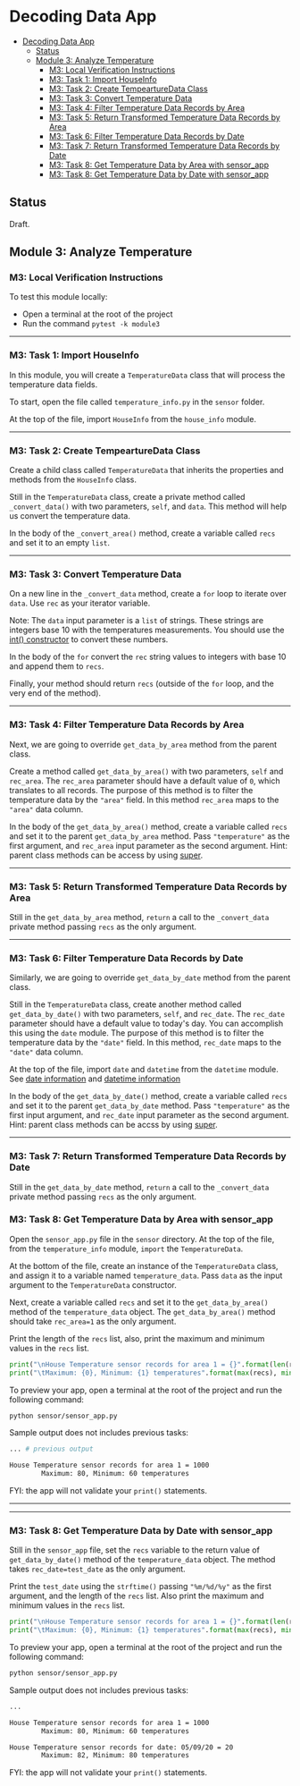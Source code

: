 # Decoding Data App

- [Decoding Data App](#decoding-data-app)
  - [Status](#status)
  - [Module 3: Analyze Temperature](#module-3-analyze-temperature)
    - [M3: Local Verification Instructions](#m3-local-verification-instructions)
    - [M3: Task 1: Import HouseInfo](#m3-task-1-import-houseinfo)
    - [M3: Task 2: Create TempeartureData Class](#m3-task-2-create-tempearturedata-class)
    - [M3: Task 3: Convert Temperature Data](#m3-task-3-convert-temperature-data)
    - [M3: Task 4: Filter Temperature Data Records by Area](#m3-task-4-filter-temperature-data-records-by-area)
    - [M3: Task 5: Return Transformed Temperature Data Records by Area](#m3-task-5-return-transformed-temperature-data-records-by-area)
    - [M3: Task 6: Filter Temperature Data Records by Date](#m3-task-6-filter-temperature-data-records-by-date)
    - [M3: Task 7: Return Transformed Temperature Data Records by Date](#m3-task-7-return-transformed-temperature-data-records-by-date)
    - [M3: Task 8: Get Temperature Data by Area with sensor_app](#m3-task-8-get-temperature-data-by-area-with-sensorapp)
    - [M3: Task 8: Get Temperature Data by Date with sensor_app](#m3-task-8-get-temperature-data-by-date-with-sensorapp)

## Status

Draft.

## Module 3: Analyze Temperature

### M3: Local Verification Instructions

To test this module locally:

- Open a terminal at the root of the project
- Run the command `pytest -k module3`

---

### M3: Task 1: Import HouseInfo
<!-- @pytest.mark.test_temperature_import_module3 -->

In this module, you will create a `TemperatureData` class that will process the temperature data fields.

To start, open the file called `temperature_info.py` in the `sensor` folder.

At the top of the file, import `HouseInfo` from the `house_info` module.

---

### M3: Task 2: Create TempeartureData Class

<!-- @pytest.mark.test_temperature_create_class_module3 -->

Create a child class called `TemperatureData` that inherits the properties and methods from the `HouseInfo` class.

Still in the `TemperatureData` class, create a private method called `_convert_data()` with two parameters, `self`, and `data`. This method will help us convert the temperature data.

In the body of the `_convert_area()` method, create a variable called `recs` and set it to an empty `list`.

---

### M3: Task 3: Convert Temperature Data

<!-- @pytest.mark.test_temperature_convert_loop_module3 -->

On a new line in the `_convert_data` method, create a `for` loop to iterate over `data`. Use `rec` as your iterator variable.

Note: The `data` input parameter is a `list` of strings. These strings are integers base 10 with the temperatures measurements. You should use the [int() constructor](https://docs.python.org/3/library/functions.html?highlight=int#int) to convert these numbers.

In the body of the `for` convert the `rec` string values to integers with base 10 and append them to `recs`.

Finally, your method should return `recs` (outside of the `for` loop, and the very end of the method).

---

### M3: Task 4: Filter Temperature Data Records by Area

<!-- @pytest.mark.test_temperature_by_area_method_module3 -->

Next, we are going to override `get_data_by_area` method from the parent class.

Create a method called `get_data_by_area()` with two parameters, `self` and `rec_area`. The `rec_area` parameter should have a default value of `0`, which translates to all records. The purpose of this method is to filter the temperature data by the `"area"` field. In this method `rec_area` maps to the `"area"` data column.

In the body of the `get_data_by_area()` method, create a variable called `recs` and set it to the parent `get_data_by_area` method. Pass `"temperature"` as the first argument, and `rec_area` input parameter as the second argument. Hint: parent class methods can be access by using [super](https://docs.python.org/3/library/functions.html?highlight=super#super).

---

### M3: Task 5: Return Transformed Temperature Data Records by Area

<!-- @pytest.mark.test_temperature_by_area_method_return_module3 -->

Still in the `get_data_by_area` method, `return` a call to the `_convert_data` private method passing `recs` as the only argument.

---

### M3: Task 6: Filter Temperature Data Records by Date

<!-- @pytest.mark.test_temperature_by_date_method_module3 -->

Similarly, we are going to override `get_data_by_date` method from the parent class.

Still in the `TemperatureData` class, create another method called `get_data_by_date()` with two parameters, `self`, and `rec_date`. The `rec_date` parameter should have a default value to today's day. You can accomplish this using the `date` module. The purpose of this method is to filter the temperature data by the `"date"` field. In this method, `rec_date` maps to the `"date"` data column.

At the top of the file, import `date` and `datetime` from the `datetime` module. See [date information](https://docs.python.org/3/library/datetime.html?highlight=datetime#datetime.date) and [datetime information](https://docs.python.org/3/library/datetime.html?highlight=datetime#datetime.datetime)

In the body of the `get_data_by_date()` method, create a variable called `recs` and set it to the parent `get_data_by_date` method. Pass `"temperature"` as the first input argument, and `rec_date` input parameter as the second argument. Hint: parent class methods can be accss by using [super](https://docs.python.org/3/library/functions.html?highlight=super#super).

---

### M3: Task 7: Return Transformed Temperature Data Records by Date

<!-- @pytest.mark.test_temperature_by_date_method_return_module3 -->

Still in the `get_data_by_date` method, `return` a call to the `_convert_data` private method passing `recs` as the only argument.

### M3: Task 8: Get Temperature Data by Area with sensor_app

<!-- @pytest.mark.test_sensor_app_temp_info_by_area_module3 -->

Open the `sensor_app.py` file in the `sensor` directory. At the top of the file, from the `temperature_info` module, `import` the `TemperatureData`. 

At the bottom of the file,  create an instance of the `TemperatureData` class, and assign it to a variable named `temperature_data`. Pass `data` as the input argument to the `TemperatureData` constructor.

Next, create a variable called `recs` and set it to the `get_data_by_area()` method of the `temperature_data` object. The `get_data_by_area()` method should take `rec_area=1` as the only argument.

Print the length of the `recs` list, also, print the maximum and minimum values in the `recs` list.

```python
print("\nHouse Temperature sensor records for area 1 = {}".format(len(recs)))
print("\tMaximum: {0}, Minimum: {1} temperatures".format(max(recs), min(recs)))
```

To preview your app, open a terminal at the root of the project and run the following command:

```bash
python sensor/sensor_app.py
```

Sample output does not includes previous tasks:

```bash
... # previous output

House Temperature sensor records for area 1 = 1000
        Maximum: 80, Minimum: 60 temperatures
```

FYI: the app will not validate your `print()` statements.

---
---

### M3: Task 8: Get Temperature Data by Date with sensor_app

<!-- @pytest.mark.test_sensor_app_temp_info_by_date_module3 -->

Still in the `sensor_app` file, set the `recs` variable to the return value of `get_data_by_date()` method of the `temperature_data` object. The method takes `rec_date=test_date` as the only argument.

Print the `test_date` using the `strftime()` passing `"%m/%d/%y"` as the first argument, and the length of the `recs` list. Also print the maximum and minimum values in the `recs` list.

```python
print("\nHouse Temperature sensor records for area 1 = {}".format(len(recs)))
print("\tMaximum: {0}, Minimum: {1} temperatures".format(max(recs), min(recs)))
```

To preview your app, open a terminal at the root of the project and run the following command:

```bash
python sensor/sensor_app.py
```

Sample output does not includes previous tasks:

```bash
...

House Temperature sensor records for area 1 = 1000
        Maximum: 80, Minimum: 60 temperatures

House Temperature sensor records for date: 05/09/20 = 20
        Maximum: 82, Minimum: 80 temperatures
```

FYI: the app will not validate your `print()` statements.